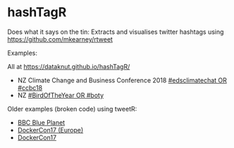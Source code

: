 # hashTagR
Does what it says on the tin: Extracts and visualises twitter hashtags using https://github.com/mkearney/rtweet

Examples:

All at https://dataknut.github.io/hashTagR/

 * NZ Climate Change and Business Conference 2018 [#edsclimatechat OR #ccbc18](https://dataknut.github.io/hashTagR/ccbc2018.html)
 * NZ [#BirdOfTheYear OR #boty](https://dataknut.github.io/hashTagR/birdOfTheYear2018.html)
 
 Older examples (broken code) using tweetR:
 
  * [BBC Blue Planet](https://dataknut.github.io/tweetR/tweetRBluePlanet2_2017.html) 
  * [DockerCon17 (Europe)](dataknut.github.io/tweetR/tweetDockerConEU_2017.html)
  * [DockerCon17](https://dataknut.github.io/tweetR/tweetDockerCon.html)
